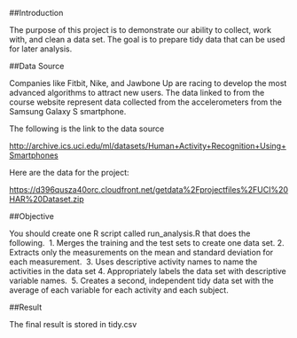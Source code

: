 ##Introduction

The purpose of this project is to demonstrate our ability to collect, work with, and clean a data set. The goal is to prepare tidy data that can be used for later analysis.

##Data Source

Companies like Fitbit, Nike, and Jawbone Up are racing to develop the most advanced algorithms to attract new users. The data linked to from the course website represent data collected from the accelerometers from the Samsung Galaxy S smartphone.

The following is the link to the data source

http://archive.ics.uci.edu/ml/datasets/Human+Activity+Recognition+Using+Smartphones

Here are the data for the project: 

https://d396qusza40orc.cloudfront.net/getdata%2Fprojectfiles%2FUCI%20HAR%20Dataset.zip

##Objective

You should create one R script called run_analysis.R that does the following. 
        1.	Merges the training and the test sets to create one data set.
	2.	Extracts only the measurements on the mean and standard deviation for each measurement. 
	3.	Uses descriptive activity names to name the activities in the data set
	4.	Appropriately labels the data set with descriptive variable names. 
	5.	Creates a second, independent tidy data set with the average of each variable for each activity and each subject. 


##Result

The final result is stored in tidy.csv 

